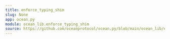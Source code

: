 ```yaml
---
title: enforce_typing_shim
slug: None
app: ocean.py
module: ocean_lib.enforce_typing_shim
source: https://github.com/oceanprotocol/ocean.py/blob/main/ocean_lib/enforce_typing_shim.py
---
```

